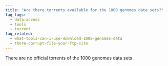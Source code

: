 ```yaml
---
title: "Are there torrents available for the 1000 genomes data sets?"
faq_tags:
  - data-access
  - tools
  - torrent
faq_related:
  - what-tools-can-i-use-download-1000-genomes-data
  - there-corrupt-file-your-ftp-site
---
```

                    
There are no official torrents of the 1000 genomes data sets
